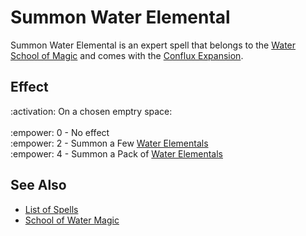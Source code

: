 # Summon Water Elemental

Summon Water Elemental is an expert spell that belongs to the [Water School of Magic](school_of_water_magic.md) and comes with the [Conflux Expansion](../content.md).


## Effect

:activation: On a chosen emptry space:<br><br>:empower: 0 - No effect<br>:empower: 2 - Summon a Few [Water Elementals](../units/water_elementals.md)<br>:empower: 4 - Summon a Pack of [Water Elementals](../units/water_elementals.md)


## See Also

- [List of Spells](../spells.md)
- [School of Water Magic](school_of_water_magic.md)
